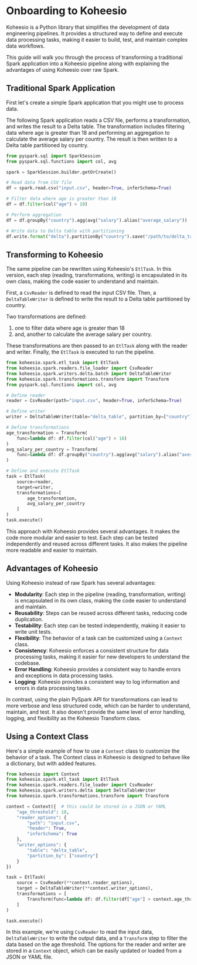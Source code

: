 # Onboarding to Koheesio

Koheesio is a Python library that simplifies the development of data engineering pipelines. It provides a structured 
way to define and execute data processing tasks, making it easier to build, test, and maintain complex data workflows. 

This guide will walk you through the process of transforming a traditional Spark application into a Koheesio pipeline 
along with explaining the advantages of using Koheesio over raw Spark.

## Traditional Spark Application

First let's create a simple Spark application that you might use to process data.

The following Spark application reads a CSV file, performs a transformation, and writes the result to a Delta table. 
The transformation includes filtering data where age is greater than 18 and performing an aggregation to calculate the 
average salary per country. The result is then written to a Delta table partitioned by country.

```python
from pyspark.sql import SparkSession
from pyspark.sql.functions import col, avg

spark = SparkSession.builder.getOrCreate()

# Read data from CSV file
df = spark.read.csv("input.csv", header=True, inferSchema=True)

# Filter data where age is greater than 18
df = df.filter(col("age") > 18)

# Perform aggregation
df = df.groupBy("country").agg(avg("salary").alias("average_salary"))

# Write data to Delta table with partitioning
df.write.format("delta").partitionBy("country").save("/path/to/delta_table")
```

## Transforming to Koheesio

The same pipeline can be rewritten using Koheesio's `EtlTask`. In this version, each step (reading, transformations, 
writing) is encapsulated in its own class, making the code easier to understand and maintain.  

First, a `CsvReader` is defined to read the input CSV file. Then, a `DeltaTableWriter` is defined to write the result 
to a Delta table partitioned by country. 

Two transformations are defined: 
1. one to filter data where age is greater than 18
2. and, another to calculate the average salary per country. 

These transformations are then passed to an `EtlTask` along with the reader and writer. Finally, the `EtlTask` is 
executed to run the pipeline.

```python
from koheesio.spark.etl_task import EtlTask
from koheesio.spark.readers.file_loader import CsvReader
from koheesio.spark.writers.delta.batch import DeltaTableWriter
from koheesio.spark.transformations.transform import Transform
from pyspark.sql.functions import col, avg

# Define reader
reader = CsvReader(path="input.csv", header=True, inferSchema=True)

# Define writer
writer = DeltaTableWriter(table="delta_table", partition_by=["country"])

# Define transformations
age_transformation = Transform(
    func=lambda df: df.filter(col("age") > 18)
)
avg_salary_per_country = Transform(
    func=lambda df: df.groupBy("country").agg(avg("salary").alias("average_salary"))
)

# Define and execute EtlTask
task = EtlTask(
    source=reader, 
    target=writer, 
    transformations=[
        age_transformation,
        avg_salary_per_country
    ]
)
task.execute()
```
This approach with Koheesio provides several advantages. It makes the code more modular and easier to test. Each step
can be tested independently and reused across different tasks. It also makes the pipeline more readable and easier to
maintain.

## Advantages of Koheesio

Using Koheesio instead of raw Spark has several advantages:

- **Modularity**: Each step in the pipeline (reading, transformation, writing) is encapsulated in its own class, 
    making the code easier to understand and maintain.
- **Reusability**: Steps can be reused across different tasks, reducing code duplication.
- **Testability**: Each step can be tested independently, making it easier to write unit tests.
- **Flexibility**: The behavior of a task can be customized using a `Context` class.
- **Consistency**: Koheesio enforces a consistent structure for data processing tasks, making it easier for new 
    developers to understand the codebase.
- **Error Handling**: Koheesio provides a consistent way to handle errors and exceptions in data processing tasks.
- **Logging**: Koheesio provides a consistent way to log information and errors in data processing tasks.

In contrast, using the plain PySpark API for transformations can lead to more verbose and less structured code, which 
can be harder to understand, maintain, and test. It also doesn't provide the same level of error handling, logging, and
flexibility as the Koheesio Transform class.

## Using a Context Class

Here's a simple example of how to use a `Context` class to customize the behavior of a task.
The Context class in Koheesio is designed to behave like a dictionary, but with added features. 

```python
from koheesio import Context
from koheesio.spark.etl_task import EtlTask
from koheesio.spark.readers.file_loader import CsvReader
from koheesio.spark.writers.delta import DeltaTableWriter
from koheesio.spark.transformations.transform import Transform

context = Context({  # this could be stored in a JSON or YAML
    "age_threshold": 18,
    "reader_options": {
        "path": "input.csv",
        "header": True,
        "inferSchema": True
    },
    "writer_options": {
        "table": "delta_table",
        "partition_by": ["country"]
    }
})

task = EtlTask(
    source = CsvReader(**context.reader_options),
    target = DeltaTableWriter(**context.writer_options),
    transformations = [
        Transform(func=lambda df: df.filter(df["age"] > context.age_threshold))
    ]
)

task.execute()
```

In this example, we're using `CsvReader` to read the input data, `DeltaTableWriter` to write the output data, and a 
`Transform` step to filter the data based on the age threshold. The options for the reader and writer are stored in a
`Context` object, which can be easily updated or loaded from a JSON or YAML file.
